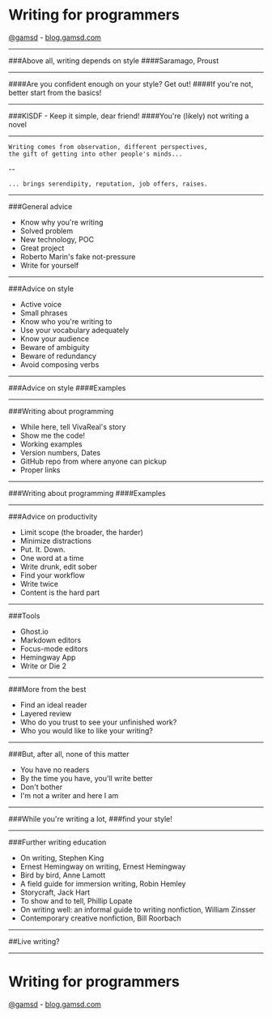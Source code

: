 # Writing for programmers
[@gamsd](https://twitter.com/gamsd) - [blog.gamsd.com](http://blog.gamsd.com)

---

###Above all, writing depends on style
####Saramago, Proust

---

####Are you confident enough on your style? Get out!
####If you're not, better start from the basics!

---

###KISDF - Keep it simple, dear friend!
####You're (likely) not writing a novel

---

```
Writing comes from observation, different perspectives,
the gift of getting into other people's minds...
```

--

```
... brings serendipity, reputation, job offers, raises.
```

---

###General advice
- Know why you're writing
- Solved problem
- New technology, POC
- Great project
- Roberto Marin's fake not-pressure
- Write for yourself

---

###Advice on style
- Active voice
- Small phrases
- Know who you're writing to
- Use your vocabulary adequately
- Know your audience
- Beware of ambiguity
- Beware of redundancy
- Avoid composing verbs

---

###Advice on style
####Examples

---

###Writing about programming
- While here, tell VivaReal's story
- Show me the code!
- Working examples
- Version numbers, Dates
- GitHub repo from where anyone can pickup
- Proper links

---

###Writing about programming
####Examples

---

###Advice on productivity
- Limit scope (the broader, the harder)
- Minimize distractions
- Put. It. Down.
- One word at a time
- Write drunk, edit sober
- Find your workflow
- Write twice
- Content is the hard part

---

###Tools
- Ghost.io
- Markdown editors
- Focus-mode editors
- Hemingway App
- Write or Die 2

---

###More from the best
- Find an ideal reader
- Layered review
- Who do you trust to see your unfinished work?
- Who you would like to like your writing?

---

###But, after all, none of this matter
- You have no readers
- By the time you have, you'll write better
- Don't bother
- I'm not a writer and here I am

---

###While you're writing a lot,
###find your style!

---

###Further writing education
- On writing, Stephen King
- Ernest Hemingway on writing, Ernest Hemingway
- Bird by bird, Anne Lamott
- A field guide for immersion writing, Robin Hemley
- Storycraft, Jack Hart
- To show and to tell, Phillip Lopate
- On writing well: an informal guide to writing nonfiction, William Zinsser
- Contemporary creative nonfiction, Bill Roorbach

---

##Live writing?

---

# Writing for programmers
[@gamsd](https://twitter.com/gamsd) - [blog.gamsd.com](http://blog.gamsd.com)

